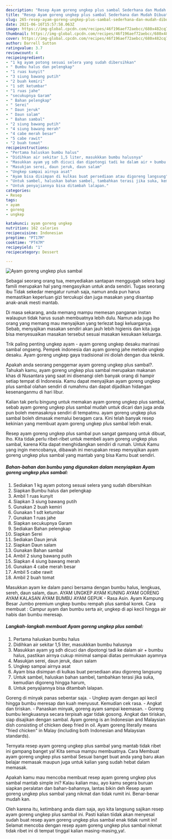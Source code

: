 ```yaml
---
description: "Resep Ayam goreng ungkep plus sambal Sederhana dan Mudah Dibuat"
title: "Resep Ayam goreng ungkep plus sambal Sederhana dan Mudah Dibuat"
slug: 265-resep-ayam-goreng-ungkep-plus-sambal-sederhana-dan-mudah-dibuat
date: 2021-06-16T15:57:58.063Z
image: https://img-global.cpcdn.com/recipes/46f196aef72aebcc/680x482cq70/ayam-goreng-ungkep-plus-sambal-foto-resep-utama.jpg
thumbnail: https://img-global.cpcdn.com/recipes/46f196aef72aebcc/680x482cq70/ayam-goreng-ungkep-plus-sambal-foto-resep-utama.jpg
cover: https://img-global.cpcdn.com/recipes/46f196aef72aebcc/680x482cq70/ayam-goreng-ungkep-plus-sambal-foto-resep-utama.jpg
author: Darrell Sutton
ratingvalue: 3.7
reviewcount: 4
recipeingredient:
- "1 kg ayam potong sesuai selera yang sudah dibersihkan"
- " Bumbu halus dan pelengkap"
- "1 ruas kunyit"
- "3 siung bawang putih"
- "2 buah kemiri"
- "1 sdt ketumbar"
- "1 ruas jahe"
- "secukupnya Garam"
- " Bahan pelengkap"
- " Serei"
- " Daun jeruk"
- " Daun salam"
- " Bahan sambal"
- "2 siung bawang putih"
- "4 siung bawang merah"
- "4 cabe merah besar"
- "5 cabe rawit"
- "2 buah tomat"
recipeinstructions:
- "Pertama haluskan bumbu halus"
- "Didihkan air sekitar 1,5 liter, masukkkan bumbu halusnya"
- "Masukkan ayam yg sdh dicuci dan dipotongi tadi ke dalam air + bumbu halus, pastikan airnya cukup minimal sampai diatas permukaan ayamnya"
- "Masukjan serei, daun jeruk, daun salam"
- "Ungkep sampai airnya asat"
- "Ayam bisa disimpan di kulkas buat persediaan atau digoreng langsung"
- "Untuk sambel, haluskan bahan sambel, tambahkan terasi jika suka, kemudian digoreng hingga harum,"
- "Untuk penyajiannya bisa ditambah lalapan."
categories:
- Resep
tags:
- ayam
- goreng
- ungkep

katakunci: ayam goreng ungkep 
nutrition: 162 calories
recipecuisine: Indonesian
preptime: "PT17M"
cooktime: "PT47M"
recipeyield: "1"
recipecategory: Dessert

---
```



![Ayam goreng ungkep plus sambal](https://img-global.cpcdn.com/recipes/46f196aef72aebcc/680x482cq70/ayam-goreng-ungkep-plus-sambal-foto-resep-utama.jpg)

Sebagai seorang orang tua, menyediakan santapan menggugah selera bagi famili merupakan hal yang mengasyikan untuk anda sendiri. Tugas seorang ibu Tidak sekedar mengatur rumah saja, namun anda pun harus memastikan keperluan gizi tercukupi dan juga masakan yang disantap anak-anak mesti mantab.

Di masa  sekarang, anda memang mampu memesan panganan instan walaupun tidak harus susah membuatnya lebih dulu. Namun ada juga lho orang yang memang mau menyajikan yang terlezat bagi keluarganya. Sebab, menyajikan masakan sendiri akan jauh lebih higienis dan kita juga bisa menyesuaikan masakan tersebut sesuai masakan kesukaan keluarga. 

Trik paling penting ungkep ayam - ayam goreng ungkep desaku marinasi sambal ongseng. Pempek indonesia dan ayam goreng jahe metode ungkep desaku. Ayam goreng ungkep gaya tradisional ini diolah dengan dua teknik.

Apakah anda seorang penggemar ayam goreng ungkep plus sambal?. Tahukah kamu, ayam goreng ungkep plus sambal merupakan makanan khas di Nusantara yang saat ini disenangi oleh banyak orang di hampir setiap tempat di Indonesia. Kamu dapat menyajikan ayam goreng ungkep plus sambal olahan sendiri di rumahmu dan dapat dijadikan hidangan kesenanganmu di hari libur.

Kalian tak perlu bingung untuk memakan ayam goreng ungkep plus sambal, sebab ayam goreng ungkep plus sambal mudah untuk dicari dan juga anda pun boleh memasaknya sendiri di tempatmu. ayam goreng ungkep plus sambal boleh dimasak memalui beragam cara. Kini telah banyak resep kekinian yang membuat ayam goreng ungkep plus sambal lebih enak.

Resep ayam goreng ungkep plus sambal pun sangat gampang untuk dibuat, lho. Kita tidak perlu ribet-ribet untuk membeli ayam goreng ungkep plus sambal, karena Kita dapat menghidangkan sendiri di rumah. Untuk Kamu yang ingin mencobanya, dibawah ini merupakan resep menyajikan ayam goreng ungkep plus sambal yang mantab yang bisa Kamu buat sendiri.

<!--inarticleads1-->

##### Bahan-bahan dan bumbu yang digunakan dalam menyiapkan Ayam goreng ungkep plus sambal:

1. Sediakan 1 kg ayam potong sesuai selera yang sudah dibersihkan
1. Siapkan  Bumbu halus dan pelengkap
1. Ambil 1 ruas kunyit
1. Siapkan 3 siung bawang putih
1. Gunakan 2 buah kemiri
1. Gunakan 1 sdt ketumbar
1. Gunakan 1 ruas jahe
1. Siapkan secukupnya Garam
1. Sediakan  Bahan pelengkap
1. Siapkan  Serei
1. Sediakan  Daun jeruk
1. Siapkan  Daun salam
1. Gunakan  Bahan sambal
1. Ambil 2 siung bawang putih
1. Siapkan 4 siung bawang merah
1. Gunakan 4 cabe merah besar
1. Ambil 5 cabe rawit
1. Ambil 2 buah tomat


Masukkan ayam ke dalam panci bersama dengan bumbu halus, lengkuas, sereh, daun salam, daun. AYAM UNGKEP AYAM KUNING AYAM GORENG AYAM KALASAN AYAM BUMBU AYAM GEPUK - Rasa Asin. Ayam Kampung Besar Jumbo premium ungkep bumbu rempah plus sambal korek. Cara membuat : Campur ayam dan bumbu serta air, ungkep di api kecil hingga air habis dan bumbu meresap. 

<!--inarticleads2-->

##### Langkah-langkah membuat Ayam goreng ungkep plus sambal:

1. Pertama haluskan bumbu halus
1. Didihkan air sekitar 1,5 liter, masukkkan bumbu halusnya
1. Masukkan ayam yg sdh dicuci dan dipotongi tadi ke dalam air + bumbu halus, pastikan airnya cukup minimal sampai diatas permukaan ayamnya
1. Masukjan serei, daun jeruk, daun salam
1. Ungkep sampai airnya asat
1. Ayam bisa disimpan di kulkas buat persediaan atau digoreng langsung
1. Untuk sambel, haluskan bahan sambel, tambahkan terasi jika suka, kemudian digoreng hingga harum,
1. Untuk penyajiannya bisa ditambah lalapan.


Goreng di minyak panas sebentar saja. - Ungkep ayam dengan api kecil hingga bumbu meresap dan kuah menyusut. Kemudian cek rasa. - Angkat dan tiriskan. - Panaskan minyak, goreng ayam sampai keemasan. - Goreng bumbu lengkuasnya secara terpisah agar tidak gosong. Angkat dan tiriskan, siap disajikan dengan sambal. Ayam goreng is an Indonesian and Malaysian dish consisting of chicken deep fried in oil. Ayam goreng literally means &#34;fried chicken&#34; in Malay (including both Indonesian and Malaysian standards). 

Ternyata resep ayam goreng ungkep plus sambal yang mantab tidak ribet ini gampang banget ya! Kita semua mampu membuatnya. Cara Membuat ayam goreng ungkep plus sambal Sesuai banget buat anda yang baru akan belajar memasak maupun juga untuk kalian yang sudah hebat dalam memasak.

Apakah kamu mau mencoba membuat resep ayam goreng ungkep plus sambal mantab simple ini? Kalau kalian mau, ayo kamu segera buruan siapkan peralatan dan bahan-bahannya, lantas bikin deh Resep ayam goreng ungkep plus sambal yang nikmat dan tidak rumit ini. Benar-benar mudah kan. 

Oleh karena itu, ketimbang anda diam saja, ayo kita langsung sajikan resep ayam goreng ungkep plus sambal ini. Pasti kalian tiidak akan menyesal sudah buat resep ayam goreng ungkep plus sambal enak tidak rumit ini! Selamat mencoba dengan resep ayam goreng ungkep plus sambal nikmat tidak ribet ini di tempat tinggal kalian masing-masing,ya!.

